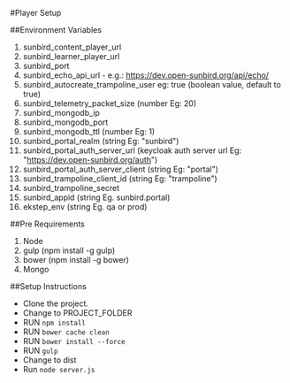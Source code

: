 #Player  Setup


##Environment Variables

1. sunbird_content_player_url
2. sunbird_learner_player_url
3. sunbird_port
4. sunbird_echo_api_url - e.g.: https://dev.open-sunbird.org/api/echo/
5. sunbird_autocreate_trampoline_user eg: true (boolean value, default to true)
6. sunbird_telemetry_packet_size (number Eg: 20)
7. sunbird_mongodb_ip
8. sunbird_mongodb_port
9. sunbird_mongodb_ttl  (number Eg: 1)
10. sunbird_portal_realm (string Eg: "sunbird") 
11. sunbird_portal_auth_server_url (keycloak auth server url Eg: "https://dev.open-sunbird.org/auth")
12. sunbird_portal_auth_server_client (string Eg: "portal")
13. sunbird_trampoline_client_id (string Eg: "trampoline")
14. sunbird_trampoline_secret 
15. sunbird_appid (string Eg. sunbird.portal)
16. ekstep_env (string Eg. qa or prod)

##Pre Requirements

1. Node
2. gulp (npm install -g gulp)
3. bower (npm install -g bower)
4. Mongo



##Setup Instructions


* Clone the project.
* Change to PROJECT_FOLDER
* RUN `npm install`
* RUN `bower cache clean`
* RUN `bower install --force`
* RUN `gulp`
* Change to dist
* Run `node server.js`




